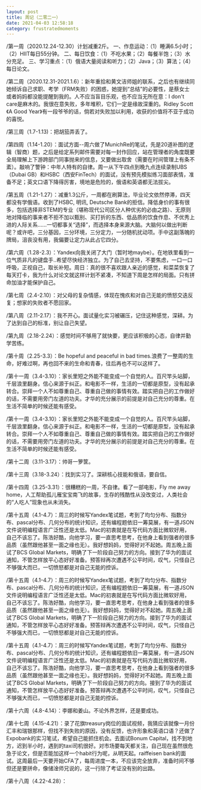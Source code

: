 ```yaml
---
layout: post
title: 周记（二零二一）
date: 2021-04-03 12:58:18
category: frustratedmoments
---   
```

/第一周（2020.12.24-12.30）计划减重2斤。
一、作息运动：（1）睡满6.5小时；（2）HIIT每日55分钟。
二、每日饮食：（1）不吃水果；（2）每餐半饱；（3）水分充足。
三、学习重点：（1）俄语大量阅读和听力；（2）Java；（3）算法；（4）每日论文。

/第二周（2020.12.31-2021.1.6）：新年重拾和黄文洁师姐的联系，之后也有继续同她倾诉自己求职、考学（FRM失败）的困惑，她提到“总结”的必要性，是蔡女士或者妈妈都没能提醒到我的。人不应当盲目乐观，也不应当无所在意：I don't care是麻木的。我很在意失败，多年堆积，它们一定是缘故深重的。Ridley Scott《A Good Year》有一段爷爷的话，倘若对失败加以利用，收获的价值将不亚于成功的喜悦。

/第三周（1.7-1.13)：把胡笳弄丢了。

/第四周（1.14-1.20）：面试方面--周六做了MunichRe的笔试，先是20道补图的逻辑（智商）题，之后是给定系列邮件需要对每一封作回应，站在管理者的角度既要全局理解上下游跨部门同事抛来的信息，又要做出取舍（需要在时间管理上有条不紊）。敲响了警钟：中年人特有的自律。周一从下午四点到晚九点连续录制UBS（Dubai GB）和HSBC（西安FinTech）的面试，没有预先模拟练习面部表情，准备不足；英文口语下降得厉害，境地是危险的，俄语和英语都无法拔尖。

/第五周（1.21-1.27）：减重1.3公斤，一周都在刷算法，毕业论文依然停滞，四天都没有学俄语。收到了HSBC, 明讯, Deutsche Bank的拒信。降低身价的事有很多，包括选择非STEM的专业（堪称现代公司区分人种优劣的必由之路）、无原则地对降临的事来者不拒不加以甄别、买打折的东西、低品质的饮食作息、不优秀上进的人际关系……一切都事关“选择”，而选择本身来源大脑。大脑何以做出判断呢？或许吧，三分基因，三分环境，三分定力，一分随机扰动项。手中这副落魄的牌局，沮丧没有用，我偏要让定力从此占它四分。

/第六周（1.28-2.3）：Yandex向我关闭了大门（暂时地maybe）。在地铁里看到一位气质非凡的键盘手..希望尽快经济独立。为了自己去坚持，不要焦虑，一口一口呼吸，正视自己，取长补短。周日：真的很不喜欢跟人亲近的感觉，和菜菜恢复了每天打卡，我为什么对论文就这样计划不紧凑，不知道下周是怎样的局面。只有拼命加油才能保护自己。

/第七周（2.4-2.10）：对父母的复杂情感，体现在愧疚和对自己无能的愤怒交迭反复；想家的失败者不愿回家。

/第八周（2.11-2.17）：我不开心。面试量化实习被碾压，记住这种感觉，深耕。为了达到自己的标准，别让自己失望。

/第九周（2.18-2.24）：感觉时间不够用了就快要，更应该积极的心态，自律并勤学苦练。

/第十周（2.25-3.3）：Be hopeful and peaceful in bad times.浪费了一整周的生命，好难过啊，再也回不来的生命和青春，往后再也不可以这样了。

/第十一周（3.4-3.10）：家长里短之外能不能变成一个自觉的人。百尺竿头站脚，千层浪里翻身。信心来源于纠正。和电影不一样，生活的一切都是原型，没有起承转合。崇拜一个人不如尊重自己、尊重自己做的事情有效。踏实把自己的工作做好的话，不需要用旁门左道的功夫。才华的充分展示的前提是对自己充分的尊重。在生活不简单的时候还能有感受。

/第十一周（3.4-3.10）：家长里短之外能不能变成一个自觉的人。百尺竿头站脚，千层浪里翻身。信心来源于纠正。和电影不一样，生活的一切都是原型，没有起承转合。崇拜一个人不如尊重自己、尊重自己做的事情有效。踏实把自己的工作做好的话，不需要用旁门左道的功夫。才华的充分展示的前提是对自己充分的尊重。在生活不简单的时候还能有感受。

/第十二周（3.11-3.17）：帅哥一箩筐。

/第十三周（3.18-3.24）：找到实习了。深耕核心技能和俄语，要自信。

/第十四周（3.25-3.31）：很糟糕的一周，不自律。看了一部电影，Fly me away home，人工帮助孤儿雁宝宝南飞的故事，生存的残酷性从没改变过，人类社会的“人吃人”现象也从未消失。

/第十五周（4.1-4.7）：周三的时候写Yandex笔试题，考到了均匀分布、指数分布、pascal分布、几何分布的统计知识，还有编程题依旧一筹莫展，有一道JSON文件说明编程语言广泛性还是太低。Mac的初衷就是在写代码方面比微软好用，自己不该忘了。陈浩好酷，向他学习，要一直思考思考，在他身上看到强者的很多品质（虽然跟他甚至一面之缘也无）。我好想妈妈，觉得好对不起她。周五晚上面试了BCS Global Markets，明确了下一阶段自己努力的方向。接到了华为的面试通知，不管怎样放平心态好好准备。预答辩再次遭遇不公平时间，叹气，只怪自己不够强大而已，一切愤怒都是对自己无能的控诉。

/第十五周（4.1-4.7）：周三的时候写Yandex笔试题，考到了均匀分布、指数分布、pascal分布、几何分布的统计知识，还有编程题依旧一筹莫展，有一道JSON文件说明编程语言广泛性还是太低。Mac的初衷就是在写代码方面比微软好用，自己不该忘了。陈浩好酷，向他学习，要一直思考思考，在他身上看到强者的很多品质（虽然跟他甚至一面之缘也无）。我好想妈妈，觉得好对不起她。周五晚上面试了BCS Global Markets，明确了下一阶段自己努力的方向。接到了华为的面试通知，不管怎样放平心态好好准备。预答辩再次遭遇不公平时间，叹气，只怪自己不够强大而已，一切愤怒都是对自己无能的控诉。

/第十五周（4.1-4.7）：周三的时候写Yandex笔试题，考到了均匀分布、指数分布、pascal分布、几何分布的统计知识，还有编程题依旧一筹莫展，有一道JSON文件说明编程语言广泛性还是太低。Mac的初衷就是在写代码方面比微软好用，自己不该忘了。陈浩好酷，向他学习，要一直思考思考，在他身上看到强者的很多品质（虽然跟他甚至一面之缘也无）。我好想妈妈，觉得好对不起她。周五晚上面试了BCS Global Markets，明确了下一阶段自己努力的方向。接到了华为的面试通知，不管怎样放平心态好好准备。预答辩再次遭遇不公平时间，叹气，只怪自己不够强大而已，一切愤怒都是对自己无能的控诉。

/第十六周（4.8-4.14）：李娜和姜山。不论外界怎样，还是要成功。

/第十七周（4.15-4.21）：录了花旗treasury岗位的面试视频，我猜应该就像一月份汇丰和瑞银那样，但找不到失败的原因，没有反馈，也许形象和英语口语？还做了Expobank的实习笔试，希望自己能抓住机会。去面试Bonum Capital，找不到地方，迟到半小时，遇到的taxi司机很好。对市场要每天都关注，自己现在虽然很危急于论文，但是否能加这样一个habit行为呢，从明天起。raiffeisen bank的面试。这周最后一天要开始CFA了，每周进度一本，不应该完全放弃，准备时间不够但还是要拼命，像储淦师兄说的，这一行除了考证没有别的出路。

/第十八周（4.22-4.28）：














